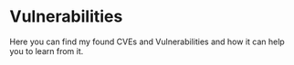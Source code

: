 # Vulnerabilities
Here you can find my found CVEs and Vulnerabilities and how it can help you to learn from it. 
